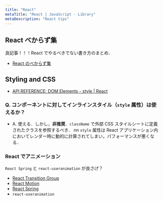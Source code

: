 ```yaml
---
title: "React"
metaTitle: "React | JavaScript - Library"
metaDescription: "React tips"
---
```


## React べからず集

良記事！！！React でやるべきでない書き方のまとめ．

- [React のべからず集](https://qiita.com/jkr_2255/items/041f238a940f923e4dfc)

## Styling and CSS

- [API REFERENCE: DOM Elements - style | React](https://reactjs.org/docs/dom-elements.html#style)

### Q. コンポーネントに対してインラインスタイル（`style` 属性）は使えるか？

- A. 使える．しかし，**非推奨**．`className` で外部 CSS スタイルシートに定義されたクラスを参照するべき．
  nn
  `style` 属性は React アプリケーション内においてレンダー時に動的に計算されてしまい，パフォーマンスが悪くなる．

### React でアニメーション

`React Spring` と `react-useranimation` が良さげ？

- [React Transition Group](https://reactcommunity.org/react-transition-group/)
- [React Motion](https://github.com/chenglou/react-motion)
- [React Spring](https://github.com/react-spring/react-spring)
- `react-useranimation`
